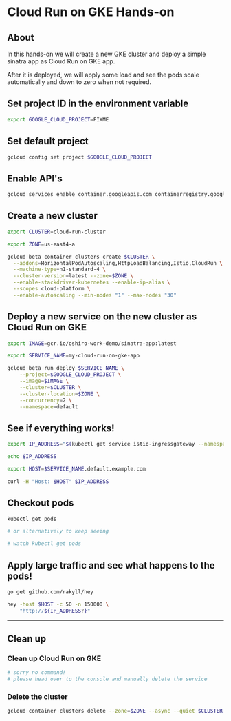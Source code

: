 # Cloud Run on GKE Hands-on

## About
In this hands-on we will create a new GKE cluster and deploy a simple sinatra app as Cloud Run on GKE app.

After it is deployed, we will apply some load and see the pods scale automatically and down to zero when not required.

## Set project ID in the environment variable
```bash
export GOOGLE_CLOUD_PROJECT=FIXME
```

## Set default project
```bash
gcloud config set project $GOOGLE_CLOUD_PROJECT
```

## Enable API's
```bash
gcloud services enable container.googleapis.com containerregistry.googleapis.com cloudbuild.googleapis.com run.googleapis.com
```



## Create a new cluster

```bash
export CLUSTER=cloud-run-cluster

export ZONE=us-east4-a

gcloud beta container clusters create $CLUSTER \
  --addons=HorizontalPodAutoscaling,HttpLoadBalancing,Istio,CloudRun \
  --machine-type=n1-standard-4 \
  --cluster-version=latest --zone=$ZONE \
  --enable-stackdriver-kubernetes --enable-ip-alias \
  --scopes cloud-platform \
  --enable-autoscaling --min-nodes "1" --max-nodes "30"
```

## Deploy a new service on the new cluster as Cloud Run on GKE
```bash
export IMAGE=gcr.io/oshiro-work-demo/sinatra-app:latest

export SERVICE_NAME=my-cloud-run-on-gke-app

gcloud beta run deploy $SERVICE_NAME \
    --project=$GOOGLE_CLOUD_PROJECT \
    --image=$IMAGE \
    --cluster=$CLUSTER \
    --cluster-location=$ZONE \
    --concurrency=2 \
    --namespace=default
```

## See if everything works!
```bash
export IP_ADDRESS="$(kubectl get service istio-ingressgateway --namespace istio-system --output jsonpath="{.status.loadBalancer.ingress[*].ip}")"

echo $IP_ADDRESS

export HOST=$SERVICE_NAME.default.example.com

curl -H "Host: $HOST" $IP_ADDRESS
```

## Checkout pods
```bash
kubectl get pods

# or alternatively to keep seeing

# watch kubectl get pods
```

## Apply large traffic and see what happens to the pods!
```bash
go get github.com/rakyll/hey

hey -host $HOST -c 50 -n 150000 \
    "http://${IP_ADDRESS?}"
```

---

## Clean up
### Clean up Cloud Run on GKE
```bash
# sorry no command!
# please head over to the console and manually delete the service
```

### Delete the cluster

```bash
gcloud container clusters delete --zone=$ZONE --async --quiet $CLUSTER
```